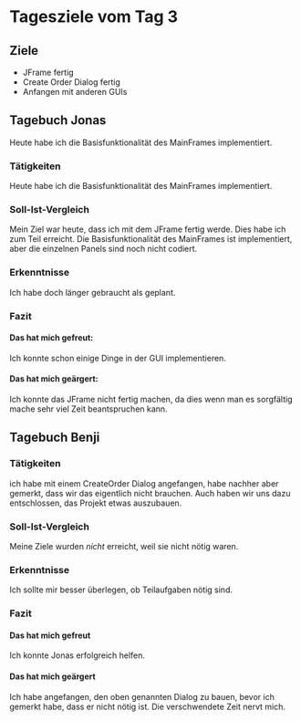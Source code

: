 # Tagesziele vom Tag 3

## Ziele

* JFrame fertig
* Create Order Dialog fertig
* Anfangen mit anderen GUIs

## Tagebuch Jonas
Heute habe ich die Basisfunktionalität des MainFrames implementiert. 

### Tätigkeiten
Heute habe ich die Basisfunktionalität des MainFrames implementiert.
    
### Soll-Ist-Vergleich
Mein Ziel war heute, dass ich mit dem JFrame fertig werde. Dies habe ich zum Teil erreicht. Die Basisfunktionalität des MainFrames ist implementiert, aber die einzelnen Panels sind noch nicht codiert.


### Erkenntnisse
Ich habe doch länger gebraucht als geplant.


### Fazit
#### Das hat mich gefreut:
Ich konnte schon einige Dinge in der GUI implementieren.

#### Das hat mich geärgert:
Ich konnte das JFrame nicht fertig machen, da dies wenn man es sorgfältig mache sehr viel Zeit beantspruchen kann.

## Tagebuch Benji
### Tätigkeiten
ich habe mit einem CreateOrder Dialog angefangen, habe nachher aber gemerkt, dass wir das eigentlich nicht brauchen.
Auch haben wir uns dazu entschlossen, das Projekt etwas auszubauen.

### Soll-Ist-Vergleich
Meine Ziele wurden _nicht_ erreicht, weil sie nicht nötig waren.

### Erkenntnisse
Ich sollte mir besser überlegen, ob Teilaufgaben nötig sind.

### Fazit
#### Das hat mich gefreut
Ich konnte Jonas erfolgreich helfen.
#### Das hat mich geärgert
Ich habe angefangen, den oben genannten Dialog zu bauen, bevor ich gemerkt habe, dass er nicht nötig ist. 
Die verschwendete Zeit nervt mich.
